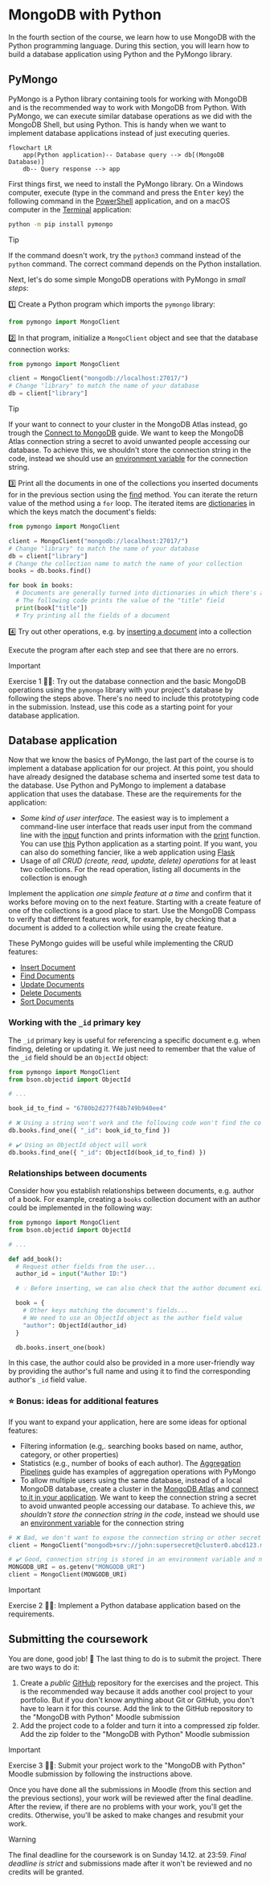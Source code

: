 # MongoDB with Python

In the fourth section of the course, we learn how to use MongoDB with the Python programming language. During this section, you will learn how to build a database application using Python and the PyMongo library.

## PyMongo

PyMongo is a Python library containing tools for working with MongoDB and is the recommended way to work with MongoDB from Python. With PyMongo, we can execute similar database operations as we did with the MongoDB Shell, but using Python. This is handy when we want to implement database applications instead of just executing queries.

```mermaid
flowchart LR
    app(Python application)-- Database query --> db[(MongoDB Database)]
    db-- Query response --> app
```

First things first, we need to install the PyMongo library. On a Windows computer, execute (type in the command and press the <kbd>Enter</kbd> key) the following command in the [PowerShell](https://learn.microsoft.com/en-us/powershell/scripting/overview?view=powershell-7.4) application, and on a macOS computer in the [Terminal](https://support.apple.com/en-gb/guide/terminal/welcome/mac) application:

```bash
python -m pip install pymongo
```

> [!TIP]  
> If the command doesn't work, try the `python3` command instead of the `python` command. The correct command depends on the Python installation.

Next, let's do some simple MongoDB operations with PyMongo in _small steps_:

1️⃣ Create a Python program which imports the `pymongo` library:

```python
from pymongo import MongoClient
```

2️⃣ In that program, initialize a `MongoClient` object and see that the database connection works:

```python
from pymongo import MongoClient

client = MongoClient("mongodb://localhost:27017/")
# Change "library" to match the name of your database
db = client["library"]
```

> [!TIP]  
> If your want to connect to your cluster in the MongoDB Atlas instead, go trough the [Connect to MongoDB](https://www.mongodb.com/docs/languages/python/pymongo-driver/current/connect/#atlas) guide. We want to keep the MongoDB Atlas connection string a secret to avoid unwanted people accessing our database. To achieve this, we shouldn't store the connection string in the code, instead we should use an [environment variable](https://www.geeksforgeeks.org/using-python-environment-variables-with-python-dotenv/) for the connection string.

3️⃣ Print all the documents in one of the collections you inserted documents for in the previous section using the [find](https://www.w3schools.com/python/python_mongodb_find.asp) method. You can iterate the return value of the method using a `for` loop. The iterated items are [dictionaries](https://www.w3schools.com/python/python_dictionaries.asp) in which the keys match the document's fields:

```python
from pymongo import MongoClient

client = MongoClient("mongodb://localhost:27017/")
# Change "library" to match the name of your database
db = client["library"]
# Change the collection name to match the name of your collection
books = db.books.find()

for book in books:
  # Documents are generally turned into dictionaries in which there's a key for each field
  # The following code prints the value of the "title" field
  print(book["title"])
  # Try printing all the fields of a document
```

4️⃣ Try out other operations, e.g. by [inserting a document](https://www.w3schools.com/python/python_mongodb_insert.asp) into a collection

Execute the program after each step and see that there are no errors.

> [!IMPORTANT]  
> Exercise 1 👨‍💻: Try out the database connection and the basic MongoDB operations using the `pymongo` library with your project's database by following the steps above. There's no need to include this prototyping code in the submission. Instead, use this code as a starting point for your database application.  

## Database application

Now that we know the basics of PyMongo, the last part of the course is to implement a database application for our project. At this point, you should have already designed the database schema and inserted some test data to the database. Use Python and PyMongo to implement a database application that uses the database. These are the requirements for the application:

- _Some kind of user interface_. The easiest way is to implement a command-line user interface that reads user input from the command line with the [input](https://www.w3schools.com/python/ref_func_input.asp) function and prints information with the [print](https://www.w3schools.com/python/ref_func_print.asp) function. You can use [this](./application.py) Python application as a starting point. If you want, you can also do something fancier, like a web application using [Flask](https://flask.palletsprojects.com/en/3.0.x/quickstart/)
- Usage of _all CRUD (create, read, update, delete) operations_ for at least two collections. For the read operation, listing all documents in the collection is enough

Implement the application _one simple feature at a time_ and confirm that it works before moving on to the next feature. Starting with a create feature of one of the collections is a good place to start. Use the MongoDB Compass to verify that different features work, for example, by checking that a document is added to a collection while using the create feature.

These PyMongo guides will be useful while implementing the CRUD features:

- [Insert Document](https://www.w3schools.com/python/python_mongodb_insert.asp)
- [Find Documents](https://www.w3schools.com/python/python_mongodb_find.asp)
- [Update Documents](https://www.w3schools.com/python/python_mongodb_update.asp)
- [Delete Documents](https://www.w3schools.com/python/python_mongodb_delete.asp)
- [Sort Documents](https://www.w3schools.com/python/python_mongodb_sort.asp)

### Working with the `_id` primary key

The `_id` primary key is useful for referencing a specific document e.g. when finding, deleting or updating it. We just need to remember that the value of the `_id` field should be an `ObjectId` object:

```python
from pymongo import MongoClient
from bson.objectid import ObjectId

# ...

book_id_to_find = "6780b2d277f48b749b940ee4"

# ❌ Using a string won't work and the following code won't find the correct document
db.books.find_one({ "_id": book_id_to_find })

# ✔️ Using an ObjectId object will work
db.books.find_one({ "_id": ObjectId(book_id_to_find) })
```

### Relationships between documents

Consider how you establish relationships between documents, e.g. author of a book. For example, creating a `books` collection document with an author could be implemented in the following way:

```python
from pymongo import MongoClient
from bson.objectid import ObjectId

# ...

def add_book():
  # Request other fields from the user...
  author_id = input("Author ID:")

  # 💡 Before inserting, we can also check that the author document exists to enforce referential integrity

  book = {
    # Other keys matching the document's fields...
    # We need to use an ObjectId object as the author field value
    "author": ObjectId(author_id)
  }

  db.books.insert_one(book)
```

In this case, the author could also be provided in a more user-friendly way by providing the author's full name and using it to find the corresponding author's `_id` field value.

### ⭐ Bonus: ideas for additional features

If you want to expand your application, here are some ideas for optional features:

- Filtering information (e.g,. searching books based on name, author, category, or other properties)
- Statistics (e.g., number of books of each author). The [Aggregation Pipelines](https://www.w3schools.com/mongodb/mongodb_aggregations_intro.php) guide has examples of aggregation operations with PyMongo
- To allow multiple users using the same database, instead of a local MongoDB database, create a cluster in the [MongoDB Atlas](https://www.mongodb.com/products/platform/cloud) and [connect to it in your application](https://www.mongodb.com/docs/languages/python/pymongo-driver/current/connect/#atlas). We want to keep the connection string a secret to avoid unwanted people accessing our database. To achieve this, _we shouldn't store the connection string in the code_, instead we should use an [environment variable](https://www.geeksforgeeks.org/using-python-environment-variables-with-python-dotenv/) for the connection string

```python
# ❌ Bad, we don't want to expose the connection string or other secrets in the code
client = MongoClient("mongodb+srv://john:supersecret@cluster0.abcd123.mongodb.net...")

# ✔️ Good, connection string is stored in an environment variable and not visible in the code
MONGODB_URI = os.getenv("MONGODB_URI")
client = MongoClient(MONGODB_URI)
```

> [!IMPORTANT]  
> Exercise 2 👨‍💻: Implement a Python database application based on the requirements.

## Submitting the coursework

You are done, good job! 🎉 The last thing to do is to submit the project. There are two ways to do it:

1. Create a _public_ [GitHub](https://github.com/) repository for the exercises and the project. This is the recommended way because it adds another cool project to your portfolio. But if you don't know anything about Git or GitHub, you don't have to learn it for this course. Add the link to the GitHub repository to the "MongoDB with Python" Moodle submission
2. Add the project code to a folder and turn it into a compressed zip folder. Add the zip folder to the "MongoDB with Python" Moodle submission

> [!IMPORTANT]  
> Exercise 3 👨‍💻: Submit your project work to the "MongoDB with Python" Moodle submission by following the instructions above.

Once you have done all the submissions in Moodle (from this section and the previous sections), your work will be reviewed after the final deadline. After the review, if there are no problems with your work, you'll get the credits. Otherwise, you'll be asked to make changes and resubmit your work.

<!-- TODO -->
> [!WARNING]  
> The final deadline for the coursework is on Sunday 14.12. at 23:59. _Final deadline is strict_ and submissions made after it won't be reviewed and no credits will be granted.
